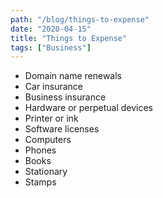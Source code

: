 ```yaml
---
path: "/blog/things-to-expense"
date: "2020-04-15"
title: "Things to Expense"
tags: ["Business"]
---
```


- Domain name renewals
- Car insurance
- Business insurance
- Hardware or perpetual devices
- Printer or ink 
- Software licenses
- Computers
- Phones
- Books
- Stationary
- Stamps
